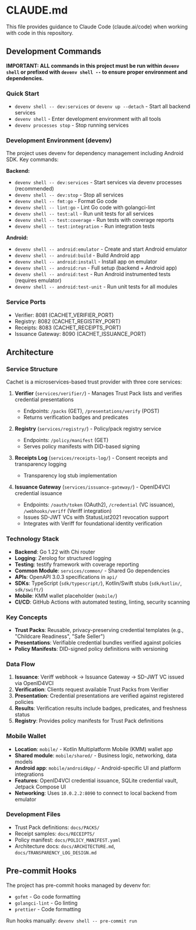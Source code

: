 # CLAUDE.md

This file provides guidance to Claude Code (claude.ai/code) when working with code in this repository.

## Development Commands

**IMPORTANT: ALL commands in this project must be run within `devenv shell` or prefixed with `devenv shell --` to ensure proper environment and dependencies.**

### Quick Start

- `devenv shell -- dev:services` or `devenv up --detach` - Start all backend services
- `devenv shell` - Enter development environment with all tools
- `devenv processes stop` - Stop running services

### Development Environment (devenv)

The project uses devenv for dependency management including Android SDK. Key commands:

**Backend:**

- `devenv shell -- dev:services` - Start services via devenv processes (recommended)
- `devenv shell -- dev:stop` - Stop all services
- `devenv shell -- fmt:go` - Format Go code
- `devenv shell -- lint:go` - Lint Go code with golangci-lint
- `devenv shell -- test:all` - Run unit tests for all services
- `devenv shell -- test:coverage` - Run tests with coverage reports
- `devenv shell -- test:integration` - Run integration tests

**Android:**

- `devenv shell -- android:emulator` - Create and start Android emulator
- `devenv shell -- android:build` - Build Android app
- `devenv shell -- android:install` - Install app on emulator
- `devenv shell -- android:run` - Full setup (backend + Android app)
- `devenv shell -- android:test` - Run Android instrumented tests (requires emulator)
- `devenv shell -- android:test-unit` - Run unit tests for all modules

### Service Ports

- Verifier: 8081 (CACHET_VERIFIER_PORT)
- Registry: 8082 (CACHET_REGISTRY_PORT)
- Receipts: 8083 (CACHET_RECEIPTS_PORT)
- Issuance Gateway: 8090 (CACHET_ISSUANCE_PORT)

## Architecture

### Service Structure

Cachet is a microservices-based trust provider with three core services:

1. **Verifier** (`services/verifier/`) - Manages Trust Pack lists and verifies credential presentations
   - Endpoints: `/packs` (GET), `/presentations/verify` (POST)
   - Returns verification badges and predicates

2. **Registry** (`services/registry/`) - Policy/pack registry service
   - Endpoints: `/policy/manifest` (GET)
   - Serves policy manifests with DID-based signing

3. **Receipts Log** (`services/receipts-log/`) - Consent receipts and transparency logging
   - Transparency log stub implementation

4. **Issuance Gateway** (`services/issuance-gateway/`) - OpenID4VCI credential issuance
   - Endpoints: `/oauth/token` (OAuth2), `/credential` (VC issuance), `/webhooks/veriff` (Veriff integration)
   - Issues SD-JWT VCs with StatusList2021 revocation support
   - Integrates with Veriff for foundational identity verification

### Technology Stack

- **Backend**: Go 1.22 with Chi router
- **Logging**: Zerolog for structured logging
- **Testing**: testify framework with coverage reporting
- **Common Module**: `services/common/` - Shared Go dependencies
- **APIs**: OpenAPI 3.0.3 specifications in `api/`
- **SDKs**: TypeScript (`sdk/typescript/`), Kotlin/Swift stubs (`sdk/kotlin/`, `sdk/swift/`)
- **Mobile**: KMM wallet placeholder (`mobile/`)
- **CI/CD**: GitHub Actions with automated testing, linting, security scanning

### Key Concepts

- **Trust Packs**: Reusable, privacy-preserving credential templates (e.g., "Childcare Readiness", "Safe Seller")
- **Presentations**: Verifiable credential bundles verified against policies
- **Policy Manifests**: DID-signed policy definitions with versioning

### Data Flow

1. **Issuance**: Veriff webhook → Issuance Gateway → SD-JWT VC issued via OpenID4VCI
2. **Verification**: Clients request available Trust Packs from Verifier
3. **Presentation**: Credential presentations are verified against registered policies
4. **Results**: Verification results include badges, predicates, and freshness status
5. **Registry**: Provides policy manifests for Trust Pack definitions

### Mobile Wallet

- **Location**: `mobile/` - Kotlin Multiplatform Mobile (KMM) wallet app
- **Shared module**: `mobile/shared/` - Business logic, networking, data models
- **Android app**: `mobile/androidApp/` - Android-specific UI and platform integrations
- **Features**: OpenID4VCI credential issuance, SQLite credential vault, Jetpack Compose UI
- **Networking**: Uses `10.0.2.2:8090` to connect to local backend from emulator

### Development Files

- Trust Pack definitions: `docs/PACKS/`
- Receipt samples: `docs/RECEIPTS/`
- Policy manifest: `docs/POLICY_MANIFEST.yaml`
- Architecture docs: `docs/ARCHITECTURE.md`, `docs/TRANSPARENCY_LOG_DESIGN.md`

## Pre-commit Hooks

The project has pre-commit hooks managed by devenv for:

- `gofmt` - Go code formatting
- `golangci-lint` - Go linting
- `prettier` - Code formatting

Run hooks manually: `devenv shell -- pre-commit run`

